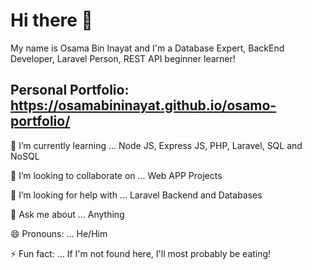 # Hi there 👋

My name is Osama Bin Inayat and I'm a Database Expert, BackEnd Developer, Laravel Person, REST API beginner learner! 

## Personal Portfolio: https://osamabininayat.github.io/osamo-portfolio/

🌱 I’m currently learning ... Node JS, Express JS, PHP, Laravel, SQL and NoSQL

👯 I’m looking to collaborate on ... Web APP Projects

🤔 I’m looking for help with ... Laravel Backend and Databases

💬 Ask me about ... Anything

😄 Pronouns: ... He/Him

⚡ Fun fact: ... If I'm not found here, I'll most probably be eating!
